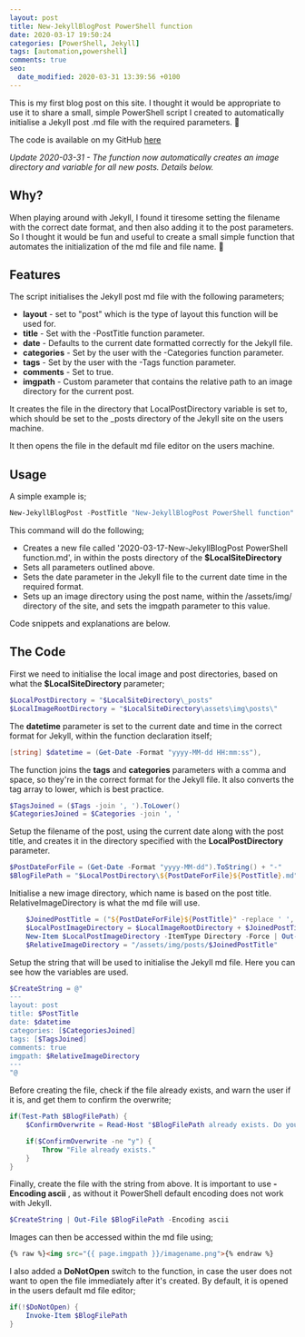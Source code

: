 ```yaml
---
layout: post
title: New-JekyllBlogPost PowerShell function
date: 2020-03-17 19:50:24
categories: [PowerShell, Jekyll]
tags: [automation,powershell]
comments: true
seo:
  date_modified: 2020-03-31 13:39:56 +0100
---
```

This is my first blog post on this site. I thought it would be appropriate to use it to share a small, simple PowerShell script I created to automatically initialise a Jekyll post .md file with the required parameters. :slightly_smiling_face:

The code is available on my GitHub <a target="_blank" href='https://github.com/paddycull/New-JekyllBlogPost'>here</a> 

*Update 2020-03-31 - The function now automatically creates an image directory and variable for all new posts. Details below.*

## Why?
When playing around with Jekyll, I found it tiresome setting the filename with the correct date format, and then also adding it to the post parameters. So I thought it would be fun and useful to create a small simple function that automates the initialization of the md file and file name. :slightly_smiling_face:

## Features
The script initialises the Jekyll post md file with the following parameters;
* **layout** - set to "post" which is the type of layout this function will be used for.
* **title** - Set with the -PostTitle function parameter.
* **date** - Defaults to the current date formatted correctly for the Jekyll file.
* **categories** - Set by the user with the -Categories function parameter.
* **tags** - Set by the user with the -Tags function parameter.
* **comments** - Set to true.
* **imgpath** - Custom parameter that contains the relative path to an image directory for the current post.


It creates the file in the directory that LocalPostDirectory variable is set to, which should be set to the _posts directory of the Jekyll site on the users machine.

It then opens the file in the default md file editor on the users machine. 

## Usage
A simple example is;
```powershell
New-JekyllBlogPost -PostTitle "New-JekyllBlogPost PowerShell function" -Categories "PowerShell", "Jekyll" -Tags "automation"
```

This command will do the following; 
* Creates a new file called '2020-03-17-New-JekyllBlogPost PowerShell function.md', in within the posts directory of the **$LocalSiteDirectory**
* Sets all parameters outlined above.
* Sets the date parameter in the Jekyll file to the current date time in the required format. 
* Sets up an image directory using the post name, within the /assets/img/ directory of the site, and sets the imgpath parameter to this value.

Code snippets and explanations are below.

## The Code
First we need to initialise the local image and post directories, based on what the **$LocalSiteDirectory** parameter;
```powershell
$LocalPostDirectory = "$LocalSiteDirectory\_posts"
$LocalImageRootDirectory = "$LocalSiteDirectory\assets\img\posts\"
```

The **datetime** parameter is set to the current date and time in the correct format for Jekyll, within the function declaration itself;
```powershell
[string] $datetime = (Get-Date -Format "yyyy-MM-dd HH:mm:ss"),
```

The function joins the **tags** and **categories** parameters with a comma and space, so they're in the correct format for the Jekyll file. It also converts the tag array to lower, which is best practice. 
```powershell
$TagsJoined = ($Tags -join ', ').ToLower()
$CategoriesJoined = $Categories -join ', '
```

Setup the filename of the post, using the current date along with the post title, and creates it in the directory specified with the **LocalPostDirectory** parameter.

```powershell
$PostDateForFile = (Get-Date -Format "yyyy-MM-dd").ToString() + "-"
$BlogFilePath = "$LocalPostDirectory\${PostDateForFile}${PostTitle}.md"
```

Initialise a new image directory, which name is based on the post title. RelativeImageDirectory is what the md file will use.
```powershell
    $JoinedPostTitle = ("${PostDateForFile}${PostTitle}" -replace ' ', '_')
    $LocalPostImageDirectory = $LocalImageRootDirectory + $JoinedPostTitle
    New-Item $LocalPostImageDirectory -ItemType Directory -Force | Out-Null
    $RelativeImageDirectory = "/assets/img/posts/$JoinedPostTitle"
```

Setup the string that will be used to initialise the Jekyll md file. Here you can see how the variables are used.
```powershell
$CreateString = @"
---
layout: post
title: $PostTitle
date: $datetime
categories: [$CategoriesJoined]
tags: [$TagsJoined]
comments: true
imgpath: $RelativeImageDirectory
---
"@
```

Before creating the file, check if the file already exists, and warn the user if it is, and get them to confirm the overwrite;
```powershell
if(Test-Path $BlogFilePath) {
    $ConfirmOverwrite = Read-Host "$BlogFilePath already exists. Do you want to overwrite it? (y/n)"

    if($ConfirmOverwrite -ne "y") {
        Throw "File already exists."
    }
}
```
Finally, create the file with the string from above. It is important to use **-Encoding ascii** , as without it PowerShell default encoding does not work with Jekyll.
```powershell
$CreateString | Out-File $BlogFilePath -Encoding ascii
```

Images can then be accessed within the md file using;
```html
{% raw %}<img src="{{ page.imgpath }}/imagename.png">{% endraw %}
```

I also added a **DoNotOpen** switch to the function, in case the user does not want to open the file immediately after it's created. By default, it is opened in the users default md file editor;
```powershell
if(!$DoNotOpen) {
    Invoke-Item $BlogFilePath
}
```
